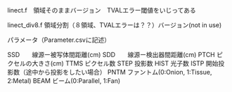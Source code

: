 linect.f　領域そのままバージョン　TVALエラー閾値をいじってある

linect_div8.f 領域分割（８領域、TVALエラーは？？）バージョン(not in use)


パラメータ（Parameter.csvに記述）

SSD　　線源ー被写体間距離(cm)
SDD　　線源ー検出器間距離(cm)
PTCH	ピクセルの大きさ(cm)
TTMS	ピクセル数
STEP	投影数
HIST	光子数
ISTP	開始投影数（途中から投影をしたい場合）
PNTM	ファントム(0:Onion, 1:Tissue, 2:Metal)
BEAM	ビーム(0:Parallel, 1:Fan)

